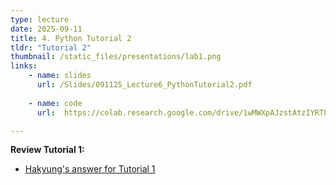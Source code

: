 ```yaml
---
type: lecture
date: 2025-09-11
title: 4. Python Tutorial 2
tldr: "Tutorial 2"
thumbnail: /static_files/presentations/lab1.png
links: 
    - name: slides
      url: /Slides/091125_Lecture6_PythonTutorial2.pdf
    
    - name: code
      url:  https://colab.research.google.com/drive/1wMWXpAJzstAtzIYRT8SDORVQVbLXiG8j?usp=sharing

---
```

**Review Tutorial 1:**
- <a href="https://colab.research.google.com/drive/1smylGpHH6cg5UZ2E253lZsgjy9OBxa60?usp=sharing" target="_blank" rel="noopener noreferrer">Hakyung's answer for Tutorial 1</a>